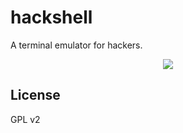 # hackshell
A terminal emulator for hackers.

<p align="center"><img src="https://cldup.com/jD3svb4NX5.gif"></p>

## License

GPL v2
